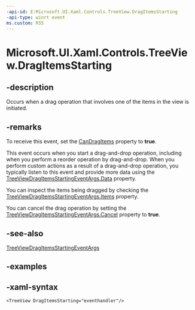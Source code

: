 ```yaml
---
-api-id: E:Microsoft.UI.Xaml.Controls.TreeView.DragItemsStarting
-api-type: winrt event
ms.custom: RS5
---
```

<!-- Event syntax.
public event TypedEventHandler DragItemsStarting<TreeView, TreeViewDragItemsStartingEventArgs>
-->

# Microsoft.UI.Xaml.Controls.TreeView.DragItemsStarting


## -description

Occurs when a drag operation that involves one of the items in the view is initiated.


## -remarks

To receive this event, set the [CanDragItems](treeview_candragitems) property to **true**.

This event occurs when you start a drag-and-drop operation, including when you perform a reorder operation by drag-and-drop. When you perform custom actions as a result of a drag-and-drop operation, you typically listen to this event and provide more data using the [TreeViewDragItemsStartingEventArgs.Data](treeviewdragitemsstartingeventargs_data.md) property.

You can inspect the items being dragged by checking the [TreeViewDragItemsStartingEventArgs.Items](treeviewdragitemsstartingeventargs_items.md) property.

You can cancel the drag operation by setting the [TreeViewDragItemsStartingEventArgs.Cancel](treeviewdragitemsstartingeventargs_cancel.md) property to **true**.


## -see-also
[TreeViewDragItemsStartingEventArgs](treeviewdragitemsstartingeventargs.md)


## -examples


## -xaml-syntax

```xaml
<TreeView DragItemsStarting="eventhandler"/>
```



